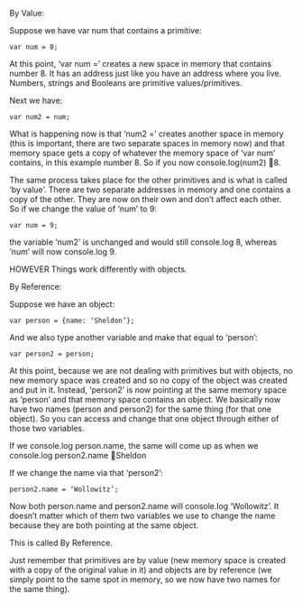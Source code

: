 By Value:

Suppose we have var num that contains a primitive: 
```
var num = 8;
```
At this point, ‘var num =’ creates a new space in memory that contains number 8. It has an address just like you have an address where
you live. Numbers, strings and Booleans are primitive values/primitives. 

Next we have:
```
var num2 = num;
```
What is happening now is that ‘num2 =’ creates another space in memory (this is important, there are two separate spaces in memory now)
and that memory space gets a copy of whatever the memory space of ‘var num’ contains, in this example number 8. 
So if you now console.log(num2) 8.

The same process takes place for the other primitives and is what is called ‘by value’. There are two separate addresses in memory and
one contains a copy of the other. They are now on their own and don’t affect each other. So if we change the value of ‘num’ to 9:
```
var num = 9;
```
the variable ‘num2’ is unchanged and would still console.log 8, whereas ‘num’ will now console.log 9.

HOWEVER
Things work differently with objects.

By Reference:

Suppose we have an object:
```
var person = {name: ‘Sheldon’};
```
And we also type another variable and make that equal to ‘person’:
```
var person2 = person;
```
At this point, because we are not dealing with primitives but with objects, no new memory space was created and so no copy of the
object was created and put in it. Instead, ‘person2’ is now pointing at the same memory space as ‘person’ and that memory space
contains an object. We basically now have two names (person and person2) for the same thing (for that one object). So you can access
and change that one object through either of those two variables. 

If we console.log person.name, the same will come up as when we console.log person2.name Sheldon

If we change the name via that ‘person2’:
```
person2.name = ‘Wollowitz’;
```
Now both person.name and person2.name will console.log ‘Wollowitz’. It doesn’t matter which of them two variables we use to change the
name because they are both pointing at the same object.

This is called By Reference.

Just remember that primitives are by value (new memory space is created with a copy of the original value in it) and objects are by
reference (we simply point to the same spot in memory, so we now have two names for the same thing). 
